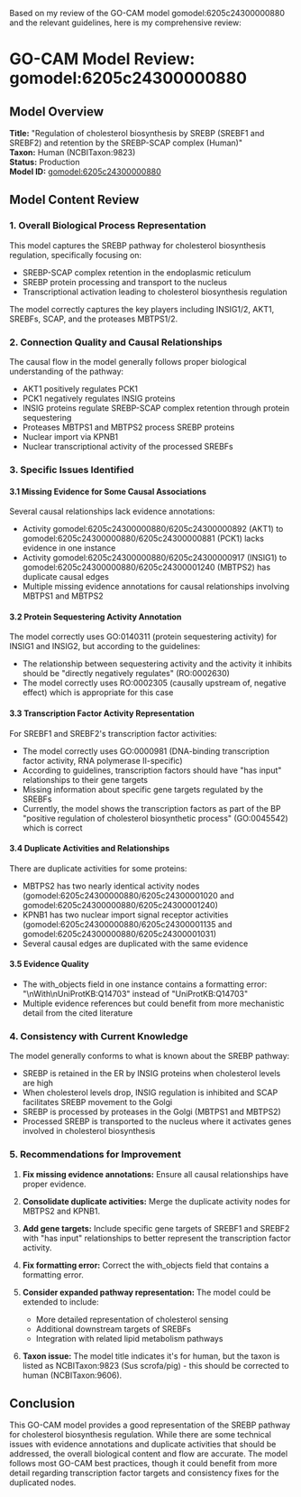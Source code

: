 Based on my review of the GO-CAM model gomodel:6205c24300000880 and the relevant guidelines, here is my comprehensive review:

# GO-CAM Model Review: gomodel:6205c24300000880

## Model Overview
**Title:** "Regulation of cholesterol biosynthesis by SREBP (SREBF1 and SREBF2) and retention by the SREBP-SCAP complex (Human)"  
**Taxon:** Human (NCBITaxon:9823)  
**Status:** Production  
**Model ID:** [gomodel:6205c24300000880](https://bioregistry.io/go.model:6205c24300000880)

## Model Content Review

### 1. Overall Biological Process Representation

This model captures the SREBP pathway for cholesterol biosynthesis regulation, specifically focusing on:
- SREBP-SCAP complex retention in the endoplasmic reticulum
- SREBP protein processing and transport to the nucleus
- Transcriptional activation leading to cholesterol biosynthesis regulation

The model correctly captures the key players including INSIG1/2, AKT1, SREBFs, SCAP, and the proteases MBTPS1/2.

### 2. Connection Quality and Causal Relationships

The causal flow in the model generally follows proper biological understanding of the pathway:
- AKT1 positively regulates PCK1
- PCK1 negatively regulates INSIG proteins
- INSIG proteins regulate SREBP-SCAP complex retention through protein sequestering
- Proteases MBTPS1 and MBTPS2 process SREBP proteins
- Nuclear import via KPNB1
- Nuclear transcriptional activity of the processed SREBFs

### 3. Specific Issues Identified

#### 3.1 Missing Evidence for Some Causal Associations
Several causal relationships lack evidence annotations:
- Activity gomodel:6205c24300000880/6205c24300000892 (AKT1) to gomodel:6205c24300000880/6205c24300000881 (PCK1) lacks evidence in one instance
- Activity gomodel:6205c24300000880/6205c24300000917 (INSIG1) to gomodel:6205c24300000880/6205c24300001240 (MBTPS2) has duplicate causal edges
- Multiple missing evidence annotations for causal relationships involving MBTPS1 and MBTPS2

#### 3.2 Protein Sequestering Activity Annotation
The model correctly uses GO:0140311 (protein sequestering activity) for INSIG1 and INSIG2, but according to the guidelines:
- The relationship between sequestering activity and the activity it inhibits should be "directly negatively regulates" (RO:0002630)
- The model correctly uses RO:0002305 (causally upstream of, negative effect) which is appropriate for this case

#### 3.3 Transcription Factor Activity Representation
For SREBF1 and SREBF2's transcription factor activities:
- The model correctly uses GO:0000981 (DNA-binding transcription factor activity, RNA polymerase II-specific)
- According to guidelines, transcription factors should have "has input" relationships to their gene targets
- Missing information about specific gene targets regulated by the SREBFs 
- Currently, the model shows the transcription factors as part of the BP "positive regulation of cholesterol biosynthetic process" (GO:0045542) which is correct

#### 3.4 Duplicate Activities and Relationships
There are duplicate activities for some proteins:
- MBTPS2 has two nearly identical activity nodes (gomodel:6205c24300000880/6205c24300001020 and gomodel:6205c24300000880/6205c24300001240)
- KPNB1 has two nuclear import signal receptor activities (gomodel:6205c24300000880/6205c24300001135 and gomodel:6205c24300000880/6205c24300001031)
- Several causal edges are duplicated with the same evidence

#### 3.5 Evidence Quality
- The with_objects field in one instance contains a formatting error: "\nWith\nUniProtKB:Q14703" instead of "UniProtKB:Q14703"
- Multiple evidence references but could benefit from more mechanistic detail from the cited literature

### 4. Consistency with Current Knowledge

The model generally conforms to what is known about the SREBP pathway:
- SREBP is retained in the ER by INSIG proteins when cholesterol levels are high
- When cholesterol levels drop, INSIG regulation is inhibited and SCAP facilitates SREBP movement to the Golgi
- SREBP is processed by proteases in the Golgi (MBTPS1 and MBTPS2)
- Processed SREBP is transported to the nucleus where it activates genes involved in cholesterol biosynthesis

### 5. Recommendations for Improvement

1. **Fix missing evidence annotations:** Ensure all causal relationships have proper evidence.

2. **Consolidate duplicate activities:** Merge the duplicate activity nodes for MBTPS2 and KPNB1.

3. **Add gene targets:** Include specific gene targets of SREBF1 and SREBF2 with "has input" relationships to better represent the transcription factor activity.

4. **Fix formatting error:** Correct the with_objects field that contains a formatting error.

5. **Consider expanded pathway representation:** The model could be extended to include:
   - More detailed representation of cholesterol sensing
   - Additional downstream targets of SREBFs
   - Integration with related lipid metabolism pathways

6. **Taxon issue:** The model title indicates it's for human, but the taxon is listed as NCBITaxon:9823 (Sus scrofa/pig) - this should be corrected to human (NCBITaxon:9606).

## Conclusion

This GO-CAM model provides a good representation of the SREBP pathway for cholesterol biosynthesis regulation. While there are some technical issues with evidence annotations and duplicate activities that should be addressed, the overall biological content and flow are accurate. The model follows most GO-CAM best practices, though it could benefit from more detail regarding transcription factor targets and consistency fixes for the duplicated nodes.